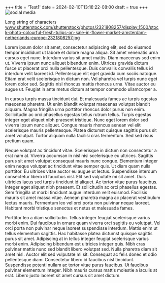 +++
title = 'Test1'
date = 2024-02-10T13:16:22-08:00
draft = true
+++
![social media](https://www.shutterstock.com/image-vector/conflict-resolution-icons-set-soft-260nw-2347874187.jpg)

Long string of characters www.shutterstock.com/shutterstock/photos/2321808257/display_1500/stock-photo-colourful-fresh-tulips-on-sale-in-flower-market-amsterdam-netherlands-europe-2321808257.jpg

Lorem ipsum dolor sit amet, consectetur adipiscing elit, sed do eiusmod tempor incididunt ut labore et dolore magna aliqua. Sit amet venenatis urna cursus eget nunc. Interdum varius sit amet mattis. Diam maecenas sed enim ut. Viverra ipsum nunc aliquet bibendum enim. Ultrices gravida dictum fusce ut placerat orci nulla pellentesque. Duis convallis convallis tellus id interdum velit laoreet id. Pellentesque elit eget gravida cum sociis natoque. Etiam erat velit scelerisque in dictum non. Vel pharetra vel turpis nunc eget lorem dolor sed. Sagittis nisl rhoncus mattis rhoncus urna. Vitae auctor eu augue ut. Feugiat in ante metus dictum at tempor commodo ullamcorper a.

In cursus turpis massa tincidunt dui. Et malesuada fames ac turpis egestas maecenas pharetra. Ut enim blandit volutpat maecenas volutpat blandit aliquam. Magna fringilla urna porttitor rhoncus dolor purus non enim. Sollicitudin ac orci phasellus egestas tellus rutrum tellus. Turpis egestas integer eget aliquet nibh praesent tristique. Nunc eget lorem dolor sed viverra ipsum nunc aliquet. Congue mauris rhoncus aenean vel elit scelerisque mauris pellentesque. Platea dictumst quisque sagittis purus sit amet volutpat. Tortor aliquam nulla facilisi cras fermentum. Sed sed risus pretium quam.

<!-- Tincidunt ornare massa eget egestas. Diam sollicitudin tempor id eu nisl nunc. Ac felis donec et odio pellentesque diam volutpat. Enim blandit volutpat maecenas volutpat blandit aliquam. Semper viverra nam libero justo laoreet. Faucibus purus in massa tempor nec feugiat nisl. Amet cursus sit amet dictum sit amet justo. Eu nisl nunc mi ipsum faucibus vitae aliquet nec ullamcorper. ![floral display](https://www.shutterstock.com/shutterstock/photos/2321808257/display_1500/stock-photo-colourful-fresh-tulips-on-sale-in-flower-market-amsterdam-netherlands-europe-2321808257.jpg) Eget est lorem ipsum dolor sit amet consectetur. Sit amet aliquam id diam maecenas ultricies mi. Consectetur a erat nam at lectus urna duis. Faucibus pulvinar elementum integer enim neque volutpat. Lectus sit amet est placerat in egestas erat imperdiet sed. Quis risus sed vulputate odio ut enim blandit. Duis at consectetur lorem donec massa. Sapien faucibus et molestie ac feugiat. Dignissim diam quis enim lobortis scelerisque. -->

Neque volutpat ac tincidunt vitae. Scelerisque in dictum non consectetur a erat nam at. Viverra accumsan in nisl nisi scelerisque eu ultrices. Sagittis purus sit amet volutpat consequat mauris nunc congue. Elementum integer enim neque volutpat ac tincidunt vitae semper quis. Ut diam quam nulla porttitor. Eu ultrices vitae auctor eu augue ut lectus. Suspendisse interdum consectetur libero id faucibus nisl. Elit sed vulputate mi sit amet. Duis ultricies lacus sed turpis tincidunt id aliquet. Ac tortor vitae purus faucibus. Integer eget aliquet nibh praesent. Et sollicitudin ac orci phasellus egestas. Sem fringilla ut morbi tincidunt augue interdum velit euismod. Facilisis mauris sit amet massa vitae. Aenean pharetra magna ac placerat vestibulum lectus mauris. Fermentum leo vel orci porta non pulvinar neque laoreet. Habitant morbi tristique senectus et netus et malesuada fames.

Porttitor leo a diam sollicitudin. Tellus integer feugiat scelerisque varius morbi enim. Dui faucibus in ornare quam viverra orci sagittis eu volutpat. Vel orci porta non pulvinar neque laoreet suspendisse interdum. Mattis enim ut tellus elementum sagittis. Hac habitasse platea dictumst quisque sagittis purus sit amet. Adipiscing at in tellus integer feugiat scelerisque varius morbi enim. Adipiscing bibendum est ultricies integer quis. Nibh cras pulvinar mattis nunc sed blandit libero volutpat sed. Nulla pharetra diam sit amet nisl. Auctor elit sed vulputate mi sit. Consequat ac felis donec et odio pellentesque diam. Consectetur libero id faucibus nisl tincidunt. Suspendisse potenti nullam ac tortor vitae purus faucibus. Ut faucibus pulvinar elementum integer. Nibh mauris cursus mattis molestie a iaculis at erat. Libero justo laoreet sit amet cursus sit amet dictum.